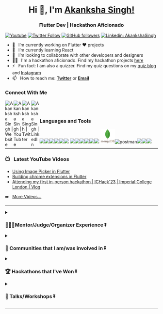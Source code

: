 <h1 align="center"> Hi 👋, I'm <a href="https://www.youtube.com/channel/UCa6cGJzXI_xCUKwM3ZaB4kw">Akanksha Singh!</a></h1>
<h3 align="center">Flutter Dev | Hackathon Aficionado </h3>

[![Youtube](https://img.shields.io/static/v1?label=CoderJedi&message=Subscribe&logo=YouTube&color=FF0000&style=for-the-badge)][youtube]
[![Twitter Follow](https://img.shields.io/twitter/follow/coder_jedi?color=1DA1F2&label=Followers&logo=twitter&style=for-the-badge)][twitter]
[![GitHub followers](https://img.shields.io/github/followers/Akanksha1212?logo=GitHub&style=for-the-badge)][github]
[![Linkedin: AkankshaSingh](https://img.shields.io/badge/-CONNECT-blue?style=for-the-badge&logo=Linkedin&link=https://www.linkedin.com/in/AkankshaSingh/)][linkedin]

- 🔭 &ensp;I’m currently working on Flutter ❤️ projects
- 🌱 &ensp;I’m currently learning React 
- 👯 &ensp;I’m looking to collaborate with other developers and designers
- 👩‍💻 &ensp;I'm a hackathon aficionado. Find my hackathon projects [here](https://devpost.com/coderjedi) 
- ⚡ &ensp;Fun fact: I am also a quizzer. Find my quiz questions on my [quiz blog](https://curiouscuriequiz.wordpress.com/category/quiz-sets/) and [Instagram](https://www.instagram.com/p/BrVMaJrBOBF/) 
- 📫 &ensp;How to reach me: [**Twitter**][twitter] or [**Email**][email]

### Connect With Me

[<img align="left" alt="Akanksha Singh | Website" width="28px" src="https://www.freepnglogos.com/uploads/logo-website-png/logo-website-website-logo-png-transparent-background-background-15.png" />][website]
[<img align="left" alt="Akanksha Singh | YouTube" width="28px" src="https://upload.wikimedia.org/wikipedia/commons/thumb/0/09/YouTube_full-color_icon_%282017%29.svg/640px-YouTube_full-color_icon_%282017%29.svg.png" />][youtube]
[<img align="left" alt="Akanksha Singh | Twitter" width="30px" src="https://assets.stickpng.com/images/580b57fcd9996e24bc43c53e.png" />][twitter]
[<img align="left" alt="Akanksha Singh | LinkedIn" width="28px" src="https://cdn-icons-png.flaticon.com/512/174/174857.png" />][linkedin]

<br />
<br />

### Languages and Tools

<img src="https://img.icons8.com/color/48/000000/c-plus-plus-logo.png"/><img src="https://img.icons8.com/color/48/000000/javascript.png"/><img src="https://img.icons8.com/color/48/000000/dart.png"/><img src="https://img.icons8.com/color/48/000000/flutter.png"/><img src="https://img.icons8.com/color/48/000000/python.png"/><img src="https://img.icons8.com/color/48/000000/html-5.png"/> <img src="https://img.icons8.com/color/48/000000/css3.png"/><img src="https://img.icons8.com/color/48/000000/php.png"/><img src="https://img.icons8.com/color/48/000000/nodejs.png"/><img src="https://img.icons8.com/color/48/000000/firebase.png"/><img src="https://img.icons8.com/color/48/000000/google-cloud.png"/><img src="https://img.icons8.com/fluent/50/000000/mysql-logo.png"/>
<img src="https://raw.githubusercontent.com/devicons/devicon/master/icons/mongodb/mongodb-original-wordmark.svg" alt="mongodb" width="48" height="48"/><img src="https://www.vectorlogo.zone/logos/getpostman/getpostman-icon.svg" alt="postman" width="45" height="45"/><img src="https://img.icons8.com/color/48/000000/figma--v1.png"/><img src="https://img.icons8.com/color/48/000000/visual-studio-code-2019.png"/><img src="https://img.icons8.com/color/48/000000/xcode.png"/>



---

### 📺 &ensp;Latest YouTube Videos

<!-- YOUTUBE:START -->
<!-- - [Hitchhiker's Guide to Hackathons Ep:0](https://youtu.be/0VH4pKGHgc0) -->
- [Using Image Picker in Flutter](https://youtu.be/s0YqbEJcRtE)
- [Building chrome extensions in Flutter](https://www.youtube.com/watch?v=ifoSMW1J1-o&ab_channel=CoderJedi)
- [Attending my first in-person hackathon | ICHack'23 | Imperial College London | Vlog](https://www.youtube.com/watch?v=YU4ho3DdPs4&ab_channel=CoderJedi)
<!-- YOUTUBE:END -->

➡️ &ensp;[More Videos...](https://www.youtube.com/channel/UCa6cGJzXI_xCUKwM3ZaB4kw/videos)

---

<p align="left">
<details><summary> <h3>👩🏻‍💻Mentor/Judge/Organizer Experience ⏬</h3>  </summary>
<p>
  
**Organizer**

- Shooting Stars Foundation All Girls Hackathon 19-20th Feb 2022 (International)
- IBM Z Hackathon Sep 2021 (International)

**Judge/Mentor**

- Hackharvard
- Hack BMU 5.0
- Hack4Inclusion
- DubHacks
- CalHacks
- CitroHacks
- HackTheNorth
- HackNITR
- BridgeHacks
- TechTogether Hackathons
and many more...
  
</p>
</details>
<details><summary> <H3>💫 Communities that I am/was involved in ⏬</H3></summary> 
<p>
  
- Circle Manager Flutter Circle, Google Developers Student Club IGDTUW (Sep 2021-Present)
- Mentor Flutter Circle, Google Developers Student Club IGDTUW (Aug 2020 - May 2020)
- Auth0 Ambassador (Dec 2020-Present)
- Open Source Ambassador at AnitaB.org (May 2020-Dec 2020)
- Web Dev Mentor at ngGirls (May-June 2020)
  
</p>
</details>
<details><summary> <H3>🏆  Hackathons that I've Won ⏬</H3></summary> 
<p>

  | **Year** | **Position / Award** | **Name of Hackathon** | **Organizer (Name of International Institution/Organisation)** |
| --- | --- | --- | --- |
| 2022 | Overall Winner | GirlHack | New Jersey Institute of Technology |
| 2022 | Overall Winner | PowerToFly APAC Hackathon | PowerToFly |
| 2022 | MLH Best use of Google Cloud | HackViolet | Association of Women in Computing at Virginia Tech |
| 2022 | Runner Up: Health &amp; Wellness Track | QWER Hacks | QWERHacks |
| 2022 | MLH Best use of Google Cloud | StarHacks II | StarHacks |
| 2022 | Architech: Build A Better Future track winner | SheHacks+ 6 Hackathon | SheHacks |
| 2021 | Best Summer Hack | Sego Lily Hacks | Superposition |
| 2021 | Best Healthcare Hack | SigmaHacks 3 | SigmaHacks |
| 2021 | Overall Winner | Future Hack hackathon at FutureStack Conference | New Relic Inc. |
| 2021 | Best use of @ Company API | Hack Princeton | Princeton University |
| 2021 | Best Mobile App award by Zynga | Athena Hacks | Athena Hacks |
| 2021 | Best Finance Hack award by Capital One | HooHacks | University of Virginia |
| 2021 | Best Education App | WiCS Hacks | Rochester Institute of Technology |
| 2021 | Best ChatBot Hack by Travelers and Best Google Cloud Hack | HackHer413 by WiCS | University of Massachusetts Amherst |
| 2021 | MLH: Best use of Google Cloud | Pearl Hacks | The University of North Carolina at Chapel Hill |
| 2021 | 1st Runner up | Lean In 2.0 Hacks | Lean In Indira Gandhi Delhi Technical University for Women |
| 2021 | Overall Winner | Star Hacks | StarHacks |
| 2021 | Best Accessibility(A11y) for all Hack Award by Microsoft | Tech Together Seattle | Tech Together |
| 2020 | Overall Winner | Who wants to be a hackionaire | Major League Hacking |
| 2020 | Overall Winner | SyntHacks | SyntHacks |
| 2020 | Overall Winner | Girl Hacks | New Jersey Institute of Technology |
| 2020 | Overall Winner | Hack4She Hackathon | GirlScript Patiala and GirlUp TIET |
| 2020 | Overall Winner | Grace Hacks | University of California, Santa Cruz |
| 2020 | 1st Runner Up | Hacks4Humanity | WonderWomenTech |
| 2020 | Wayfair Social Good Runner Up | Ivy Hacks | IvyHacks |
| 2020 | Tech for Social Good Award | DandyHacks | University of Rochester |
| 2020 | Best All-Girls Team at HackJaipur | Hack Jaipur | Hack Jaipur |

</p>
</details>
<details><summary> <H3>🎤 Talks/Workshops ⏬</H3></summary> 
<p>
  
## 2022

| Topic                                                                 | Event                                   | Month     | Slides |
| :-------------------------------------------------------------------: | :-------------------------------------: | :-------: | :----: |
| Make your Flutter apps accessible | [Flutter Festival London](https://youtu.be/j_0DoJBj42k?t=21354) | March | [Slides](https://docs.google.com/presentation/d/1EEgC7BSWN3ThlQ2XQzP62lPhvb_bUu-Y3ue__jBZhEg/edit?usp=sharing&resourcekey=0-dHeBqfx-0aPd15ai_PWMJA) |
| Building Chrome Extensions in Flutter | [Flutter Festival London](https://youtu.be/j_0DoJBj42k?t=17726) | March | [Slides](https://docs.google.com/presentation/d/1zxhF4sCrdODqKxuNhlT3GMjgQTh6P8P0Gfrd_aymmeA/edit?usp=sharing) |
| Flutter 101 | [Tech Together Chicago](https://techtogether.io/events) | February | [Slides](https://docs.google.com/presentation/d/10H1-4w1Rh4JHcWimTiWlcplsAW5Vt51TmZTQuuvPjww/edit?usp=sharing) |
| Push Notifications made easy with OneSignal | [Flutter Festival El Jadida](https://fb.watch/bpTK06oGoU/) | February | [Slides](https://docs.google.com/presentation/d/1VFHWD6jSJUJOEBqVhYALZY_5Kq2XKzhveWw0ZLGzBrg/edit?usp=sharing&resourcekey=0-x_hJjeCV_ZGKBSo3aEuRdQ) |
| Intro to Mobile Dev | [Kurinji Hacks](https://superposition-chennai.github.io/Kurinji-Hacks-Website/#/) | February | [Slides](https://docs.google.com/presentation/d/1jBk4HL87EPpa3n1l7fBb7Ejwu-u9UgGsF602hB7HkB8/edit?usp=sharing) |
| Beginner's Guide To Firebase | [GDSC Road to Solution Challenge Session](https://youtu.be/wJyFw4dcBC0) | February | [Slides](https://drive.google.com/file/d/142eDp7j55yiL4U9XZDVthlzNG8dUHPkm/view?usp=sharing) |


## 2021

| Topic                                                                 | Event                                   | Month     | Slides |
| :-------------------------------------------------------------------: | :-------------------------------------: | :-------: | :----: |
| Intro to Flutter | [Algo Athenas - Womxn* in Tech Summit](https://www.eventbrite.com/e/algo-athenas-womxn-in-tech-summit-tickets-176303397207) | October | [Slides](https://docs.google.com/presentation/d/1F964GRZWbFDIpkVGdyhG27eFZ_92X6ErrhxfkHme-ZA/edit?usp=sharing) |
| Hackathons101 | [Google Developer Student Club IIIT Guwahati](https://gdsc.community.dev/events/details/developer-student-clubs-indian-institute-of-information-technology-guwahati-presents-session-talk/) | September | [Slides](  ) |
| Hitchhiker's Guide To Hackathons | [Hack Odisha 2021](https://youtu.be/E1fYmUJYDxk) | September | [Slides](  https://drive.google.com/file/d/11vZTmeHgHQznGMFGYKGLZ0JMWAuLnHey/view?usp=sharing ) |


## 2020

| Topic                                                                 | Event                                   | Month     | Slides |
| :-------------------------------------------------------------------: | :-------------------------------------: | :-------: | :----: |
| Intro to Machine Learning | STEM-Away Office Hours | July | [Slides](  https://docs.google.com/presentation/d/11X3-Fn47jNYpzyDjlT1VK8IbFpj_80K32s772AOpaAQ/edit?usp=drivesdk ) |
| NLP101 | STEM-Away Office Hours | July | [Slides]( https://docs.google.com/presentation/d/1iiZfhKl-eGwjxK4UVPvclnps4T2X97HnVYlEv3SsOQI/edit?usp=sharing ) |


## 2019

| Topic                                                                 | Event                                   | Month     | Slides |
| :-------------------------------------------------------------------: | :-------------------------------------: | :-------: | :----: |
| Opportunities in Open Source | [Hacktoberfest by Digital Ocean, Delhi](https://www.meetup.com/DigitalOceanDelhi/events/265557751/) | October | [Slides](https://docs.google.com/presentation/d/1Bq0Ds6-oq3rm8n1iwbhUyB8B9v9kHWkNlQEHut4n9k8/edit?usp=sharing) |
| Github | [Hands-On Session at Indraprastha College for Women, University of Delhi](https://www.facebook.com/events/764881577292697/) | October | [Slides](https://docs.google.com/presentation/d/1wuRHhghoQGPBQzjNjJGGmx8Ykaf-obeNK5YG1QRCcvc/edit?usp=sharing)

</p>
</details>

</p>
</div>

---

[website]: https://akanksha1212.github.io/
[twitter]: https://twitter.com/intent/follow?original_referer=https%3A%2F%2Fgithub.com%2Fcoder_jedi&screen_name=coder_jedi
[youtube]: https://www.youtube.com/channel/UCa6cGJzXI_xCUKwM3ZaB4kw?sub_confirmation=1
[linkedin]: https://linkedin.com/in/Akanksha1212
[github]: https://github.com/Akanksha1212
[instagram]: https://www.instagram.com/akankshasingh1212
[medium]: https://medium.com/@coderjedi
[email]: mailto:singhakanksha221b@gmail.com


